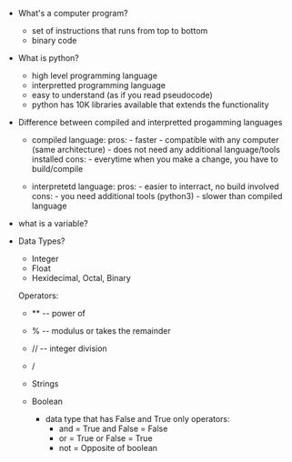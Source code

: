 - What's a computer program?
    - set of instructions that runs from top to bottom
    - binary code


- What is python?
    - high level programming language
    - interpretted programming language
    - easy to understand (as if you read pseudocode)
    - python has 10K libraries available that extends the functionality

- Difference between compiled and interpretted progamming languages
    - compiled language:
        pros:
            - faster
            - compatible with any computer (same architecture)
            - does not need any additional language/tools installed
        cons:
            - everytime when you make a change, you have to build/compile

    - interpretetd language:
        pros:
            - easier to interract, no build involved
        cons:
            - you need additional tools (python3)
            - slower than compiled language


- what is a variable?

- Data Types?
    - Integer
    - Float
    - Hexidecimal, Octal, Binary

    Operators:
    - ** -- power of
    - % -- modulus or takes the remainder
    - // -- integer division
    - / 

    - Strings

    - Boolean
        - data type that has False and True only
        operators:
            - and = True and False = False
            - or = True or False = True
            - not = Opposite of boolean